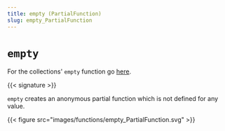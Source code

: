 ```yaml
---
title: empty (PartialFunction)
slug: empty_PartialFunction
---
```


# `empty`

For the collections' `empty` function go [here](../empty_collections).

{{< signature >}}

`empty` creates an anonymous partial function which is not defined for any
value.

{{< figure src="images/functions/empty_PartialFunction.svg" >}}
